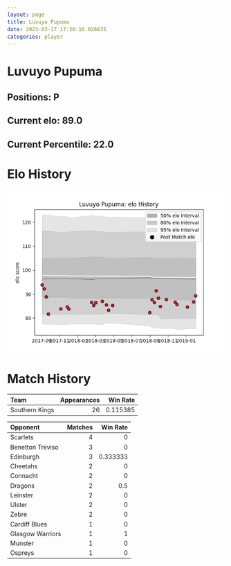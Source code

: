 ```yaml
---  
layout: page  
title: Luvuyo Pupuma  
date: 2023-03-17 17:20:16.026835  
categories: player  
---
```

# Luvuyo Pupuma

## Positions: P

## Current elo: 89.0

## Current Percentile: 22.0

# Elo History


![elo history](history_LuvuyoPupuma.png)
# Match History


| Team           |   Appearances |   Win Rate |
|:---------------|--------------:|-----------:|
| Southern Kings |            26 |   0.115385 |

| Opponent         |   Matches |   Win Rate |
|:-----------------|----------:|-----------:|
| Scarlets         |         4 |   0        |
| Benetton Treviso |         3 |   0        |
| Edinburgh        |         3 |   0.333333 |
| Cheetahs         |         2 |   0        |
| Connacht         |         2 |   0        |
| Dragons          |         2 |   0.5      |
| Leinster         |         2 |   0        |
| Ulster           |         2 |   0        |
| Zebre            |         2 |   0        |
| Cardiff Blues    |         1 |   0        |
| Glasgow Warriors |         1 |   1        |
| Munster          |         1 |   0        |
| Ospreys          |         1 |   0        |
